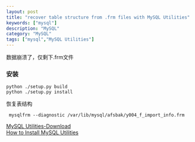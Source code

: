 ```yaml
---
layout: post
title: "recover table structure from .frm files with MySQL Utilities"
keywords: ["mysql"]
description: "MySQL"
category: "MySQL"
tags: ["mysql","MySQL Utilities"]
---
```


  数据崩溃了，仅剩下.frm文件

###  安装


```
python ./setup.py build
python ./setup.py install
```

恢复表结构

```
 mysqlfrm --diagnostic /var/lib/mysql/afsbak/y004_f_import_info.frm 
```

[MySQL Utilities-Download](https://downloads.mysql.com/archives/utilities/)   
[How to Install MySQL Utilities](https://dev.mysql.com/doc/mysql-utilities/1.6/en/mysql-utils-install-source.html)
